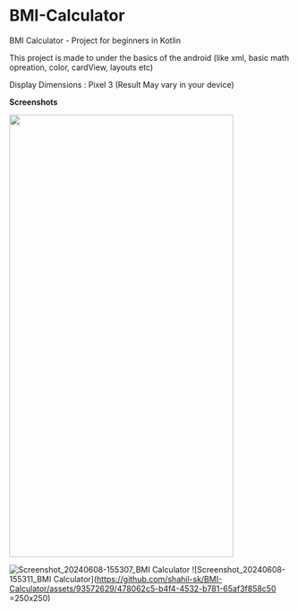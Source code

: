 # BMI-Calculator
BMI Calculator - Project for beginners in Kotlin

This project is made to under the basics of the android 
(like xml, basic math opreation, color, cardView, layouts etc)

Display Dimensions : Pixel 3 
(Result May vary in your device)

**Screenshots**

<img src="https://cloud.githubusercontent.com/assets/yourgif.gif](https://github.com/shahil-sk/BMI-Calculator/assets/93572629/dbcff1a4-fde3-4ff0-9d9b-5065db79670c.png" width="400" height="790">

![Screenshot_20240608-155307_BMI Calculator]( =250x250) 
![Screenshot_20240608-155311_BMI Calculator](https://github.com/shahil-sk/BMI-Calculator/assets/93572629/478062c5-b4f4-4532-b781-65af3f858c50 =250x250)
